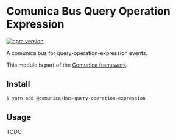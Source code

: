 # Comunica Bus Query Operation Expression

[![npm version](https://badge.fury.io/js/%40comunica%2Fbus-query-operation-expression.svg)](https://www.npmjs.com/package/@comunica/bus-query-operation-expression)

A comunica bus for query-operation-expression events.

This module is part of the [Comunica framework](https://github.com/comunica/comunica).

## Install

```bash
$ yarn add @comunica/bus-query-operation-expression
```

## Usage

TODO
